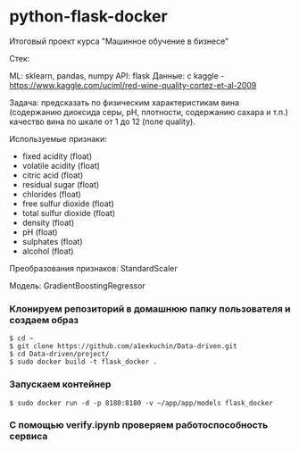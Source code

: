 # python-flask-docker
Итоговый проект курса "Машинное обучение в бизнесе"

Стек:

ML: sklearn, pandas, numpy
API: flask
Данные: с kaggle - https://www.kaggle.com/uciml/red-wine-quality-cortez-et-al-2009

Задача: предсказать по физическим характеристикам вина (содержанию диоксида серы, рН, плотности, содержанию сахара и т.п.) качество вина по шкале от 1 до 12 (поле quality). 

Используемые признаки:


 - fixed acidity (float)
 - volatile acidity (float) 
 - citric acid (float)
 - residual sugar (float)
 - chlorides (float)
 - free sulfur dioxide (float)
 - total sulfur dioxide (float)
 - density (float)
 - pH (float)
 - sulphates (float)
 - alcohol (float)


Преобразования признаков: StandardScaler

Модель: GradientBoostingRegressor

### Клонируем репозиторий в домашнюю папку пользователя и создаем образ
```
$ cd ~
$ git clone https://github.com/a1exkuchin/Data-driven.git
$ cd Data-driven/project/
$ sudo docker build -t flask_docker .
```

### Запускаем контейнер


```
$ sudo docker run -d -p 8180:8180 -v ~/app/app/models flask_docker
```

### С помощью verify.ipynb проверяем работоспособность сервиса
